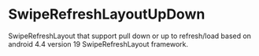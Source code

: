 SwipeRefreshLayoutUpDown
========================

SwipeRefreshLayout that support pull down or up to refresh/load based on android 4.4 version 19 SwipeRefreshLayout framework.



